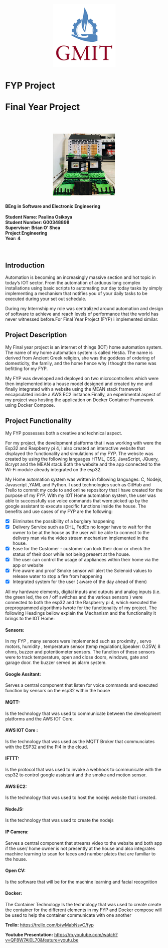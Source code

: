 <p align="center">
  <img width="200" height="200" src="/gmit.png/">
</p>


<h1 align="left" ><b>FYP Project</b><br><br>Final Year Project<br></h1>

<br>
<br>
<p align="center">
  <img width="200" height="200" src="/house.PNG/">
</p>

<h4 align="left">BEng in Software and Electronic Engineering<br><br>
Student Name: Paulina Osikoya<br>
Student Number: G00348898<br>
Supervisor: Brian O’ Shea<br>
Project Engineering<br>
Year: 4<br>
</h4>

<p>&nbsp;</p>

<h2 align="left"><b>Introduction</b></h2>
<p align="left">Automation is becoming an increasingly massive section and hot topic in today’s IOT sector. From the automation of arduous long complex installations using basic scripts to automating our day today tasks by simply implementing a mechanism that notifies you of your daily tasks to be executed during your set out schedule.</p>
<p align="left">During my Internship my role was centralized around automation and design of software to achieve and reach levels of performance that the world has never witnessed before.For  Final Year Project (FYP) i implemented similar.</p>

<h2 align="left"><b>Project Description</b></h2>
<p align="left">My Final year project is an internet of things (IOT) home automation system. The name of my home automation system is called Hestia. The name is derived from Ancient Greek religion, she was the goddess of ordering of domesticity, the family, and the home hence why I thought the name was befitting for my FYP.</p>
<p align="left">My FYP was developed and deployed on two microcontrollers which were then implemented into a house model designed and created by me and finally integrated with a website using the MEAN stack framework encapsulated inside a AWS EC2 instance.Finally, an experimental aspect of my project was hosting the application on Docker Container Framework using Docker Compose.</p>

<h2 align="left"><b>Project Functionality </b></h2>
<p align="left">My FYP possesses both a creative and technical aspect. </p>
<p align="left">For my project, the development platforms that i was working with were the Esp32 and Raspberry pi 4, I also created an interactive website that displayed the functionality and simulations of my FYP. The website was created by using the following languages HTML, CSS, JavaScript, JQuery, Bcrypt and the MEAN stack.Both the website and the app connected to the Wi-Fi module already integrated on the esp32.</p>
<p align="left">My Home automation system was written in following languages: C, Nodejs, Javascript ,YAML and Python. I used technologies such as GitHub and Trello to commit my code to and online repository that I  have created for the purpose of my FYP. With my IOT Home automation system, the user was able to successfully use voice commands that were picked up by the google assistant to execute specific functions inside the house. The benefits and use cases of my FYP are the following:</p>

- [x] Eliminates the possibility of a burglary happening 
- [x] Delivery Service such as DHL, FedEx no longer have to wait for the owner to be at the house as the user will be able to connect to the delivery man via the video stream mechanism implemented in the house.
- [x] Ease for the Customer -  customer can lock their door or check the status of their door while not being present at the house.
- [x] The user can control the usage of appliances within their home via the app or website
- [x] Fire aware and proof Smoke sensor will alert the Solenoid values to release water to stop a fire from happening 
- [x] Integrated system for the user ( aware of the day ahead of them)

<p align="left">All my hardware elements, digital inputs and outputs and analog inputs (i.e. the green led, the on / off switches and the various sensors ) were connected to both the esp32 and the Raspberry pi 4, which executed the preprogrammed algorithms Iwrote for the functionality of my project. The following Headings bellow explain the Mechanism and the functionality it brings to the IOT Home:
</p>

<h4><b>Sensors:</b></h4>
<p align="left">In my FYP , many sensors were implemented such as proximity , servo motors, humidity , temperature sensor (temp regulation),Speaker: 0.25W, 8 ohms, buzzer  and potentiometer sensors. The function of these sensors were to track temperature, open and close doors, windows, gate and garage door. the buzzer served as alarm system.</p>
<h4><b>Google Assitant:</b></h4>   
<p align="left">Serves a central component that listen for voice commands and executed function by sensors on the esp32 within the house</p>
<h4><b>MQTT:</b></h4>
<p align="left">Is the technology that was used to communicate between the development platforms and the AWS IOT Core.</p>
<h4><b>AWS IOT Core :</b></h4>
<p align="left">Is the technology that was used  as the MQTT Broker that communciates with the ESP32 and the Pi4 in the cloud.</p>
<h4><b>IFTTT:</b></h4>
<p align="left">Is the protocol that was used  to invoke a webhook to communicate with the esp32 to control google assistant and the smoke and motion sensor.</p>
<h4><b>AWS EC2:</b></h4>
<p align="left">Is the technology that was used to host the nodejs website that i created.</p>
<h4><b>NodeJS:</b></h4>
<p align="left">Is the technology that was used to create the nodejs</p>
<h4><b>IP Camera:</b></h4>
<p align="left">Serves a central component that streams video to the website and both app if the user/ home owner is not presently at the house and also integrates machine learning to scan for faces and number plates that are familiar to the house. 
</p>
<h4><b>Open CV:</b></h4>
<p align="left">Is the software that will be for the machine learning and facial recognition </p>
<h4><b>Docker:</b></h4>
<p align="left">The Container Technology Is the technology that was used to create create the container for the different elements in my FYP and Docker compose will be used to help the container communicate with one another
</p>

<b>Trello:</b>
https://trello.com/b/wMabNsvC/fyp

<b>Youtube Presentation:</b>
https://m.youtube.com/watch?v=QF8W7Al0L70&feature=youtu.be

